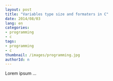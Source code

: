 ```yaml
---
layout: post
title: "Variables type size and formaters in C"
date: 2014/08/03
lang: en
categories:
- programming
- c
tags:
- programming
- c
thumbnail: /images/programming.jpg
authorId: n
---
```

Lorem ipsum ...
